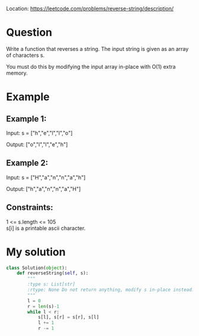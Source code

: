 Location: https://leetcode.com/problems/reverse-string/description/
# Question
Write a function that reverses a string. The input string is given as an array of characters s.

You must do this by modifying the input array in-place with O(1) extra memory.

 
# Example

## Example 1:

Input: s = ["h","e","l","l","o"]

Output: ["o","l","l","e","h"]
## Example 2:

Input: s = ["H","a","n","n","a","h"]

Output: ["h","a","n","n","a","H"]
 

## Constraints:

1 <= s.length <= 105\
s[i] is a printable ascii character.
 

# My solution 
```python
class Solution(object):
    def reverseString(self, s):
        """
        :type s: List[str]
        :rtype: None Do not return anything, modify s in-place instead.
        """
        l = 0
        r = len(s)-1
        while l < r:
            s[l], s[r] = s[r], s[l]
            l += 1
            r -= 1
        
        
```
